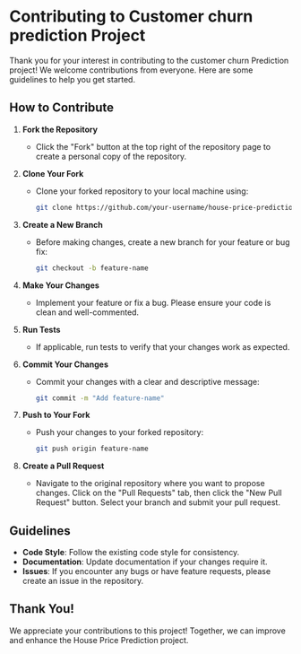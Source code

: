 # Contributing to Customer churn prediction Project

Thank you for your interest in contributing to the customer churn Prediction project! We welcome contributions from everyone. Here are some guidelines to help you get started.

## How to Contribute

1. **Fork the Repository**
   - Click the "Fork" button at the top right of the repository page to create a personal copy of the repository.

2. **Clone Your Fork**
   - Clone your forked repository to your local machine using:
     ```bash
     git clone https://github.com/your-username/house-price-prediction.git
     ```

3. **Create a New Branch**
   - Before making changes, create a new branch for your feature or bug fix:
     ```bash
     git checkout -b feature-name
     ```

4. **Make Your Changes**
   - Implement your feature or fix a bug. Please ensure your code is clean and well-commented.

5. **Run Tests**
   - If applicable, run tests to verify that your changes work as expected.

6. **Commit Your Changes**
   - Commit your changes with a clear and descriptive message:
     ```bash
     git commit -m "Add feature-name"
     ```

7. **Push to Your Fork**
   - Push your changes to your forked repository:
     ```bash
     git push origin feature-name
     ```

8. **Create a Pull Request**
   - Navigate to the original repository where you want to propose changes. Click on the "Pull Requests" tab, then click the "New Pull Request" button. Select your branch and submit your pull request.

## Guidelines

- **Code Style**: Follow the existing code style for consistency.
- **Documentation**: Update documentation if your changes require it.
- **Issues**: If you encounter any bugs or have feature requests, please create an issue in the repository.

## Thank You!

We appreciate your contributions to this project! Together, we can improve and enhance the House Price Prediction project.
